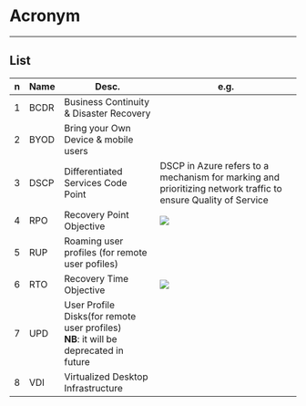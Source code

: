 # Acronym

---

## List
|n|Name|Desc.|e.g.|
|-|-------|-----|----|
|1|BCDR|Business Continuity & Disaster Recovery|
|2|BYOD|Bring your Own Device & mobile users||
|3|DSCP|Differentiated Services Code Point|DSCP in Azure refers to a mechanism for marking and prioritizing network traffic to ensure Quality of Service|
|4|RPO|Recovery Point Objective|<img src="https://i.imgur.com/qOpZ0Ap.png">|
|5|RUP|Roaming user profiles (for remote user pofiles)||
|6|RTO|Recovery Time Objective|<img src="https://i.imgur.com/qOpZ0Ap.png">|
|7|UPD|User Profile Disks(for remote user profiles)<br/>**NB**: it will be deprecated in future|
|8|VDI|Virtualized Desktop Infrastructure||
